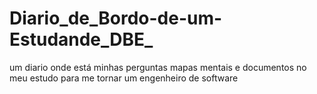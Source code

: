 # Diario_de_Bordo-de-um-Estudande_DBE_
 um diario onde está minhas perguntas mapas mentais e documentos no meu estudo para me tornar um engenheiro de software
